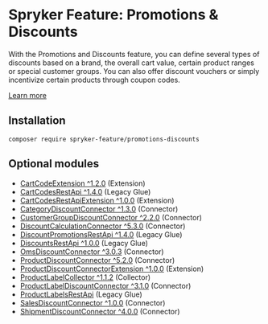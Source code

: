 # Spryker Feature: Promotions & Discounts

With the Promotions and Discounts feature, you can define several types of discounts based on a brand, the overall cart value, certain product ranges or special customer groups. You can also offer discount vouchers or simply incentivize certain products through coupon codes.

[Learn more](https://docs.spryker.com/docs/pbc/all/discount-management/202307.0/base-shop/promotions-discounts-feature-overview.html)

## Installation

```
composer require spryker-feature/promotions-discounts
```

## Optional modules
- [CartCodeExtension ^1.2.0](https://github.com/spryker/cart-code-extension) (Extension)
- [CartCodesRestApi ^1.4.0](https://github.com/spryker/cart-codes-rest-api) (Legacy Glue)
- [CartCodesRestApiExtension ^1.0.0](https://github.com/spryker/cart-codes-rest-api-extension) (Extension)
- [CategoryDiscountConnector ^1.3.0](https://github.com/spryker/category-discount-connector) (Connector)
- [CustomerGroupDiscountConnector ^2.2.0](https://github.com/spryker/customer-group-discount-connector) (Connector)
- [DiscountCalculationConnector ^5.3.0](https://github.com/spryker/discount-calculation-connector) (Connector)
- [DiscountPromotionsRestApi ^1.4.0](https://github.com/spryker/discount-promotions-rest-api) (Legacy Glue)
- [DiscountsRestApi ^1.0.0](https://github.com/spryker/discounts-rest-api) (Legacy Glue)
- [OmsDiscountConnector ^3.0.3](https://github.com/spryker/oms-discount-connector) (Connector)
- [ProductDiscountConnector ^5.2.0](https://github.com/spryker/product-discount-connector) (Connector)
- [ProductDiscountConnectorExtension ^1.0.0](https://github.com/spryker/product-discount-connector-extension) (Extension)
- [ProductLabelCollector ^1.1.2](https://github.com/spryker/product-label-collector) (Collector)
- [ProductLabelDiscountConnector ^3.1.0](https://github.com/spryker/product-label-discount-connector) (Connector)
- [ProductLabelsRestApi](https://github.com/spryker/product-labels-rest-api) (Legacy Glue)
- [SalesDiscountConnector ^1.0.0](https://github.com/spryker/sales-discount-connector) (Connector)
- [ShipmentDiscountConnector ^4.0.0](https://github.com/spryker/shipment-discount-connector) (Connector)
